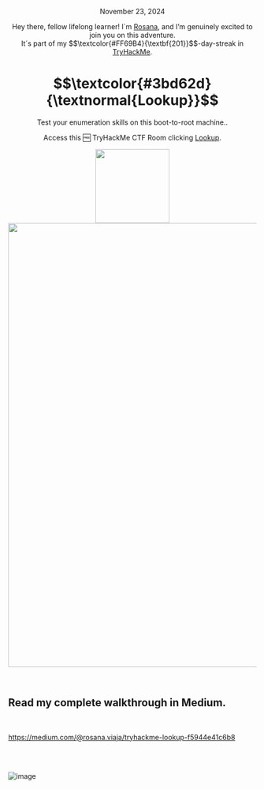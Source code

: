 <p align="center">November 23, 2024</p>
<p align="center">Hey there, fellow lifelong learner! I´m <a href="https://www.linkedin.com/in/rosanafssantos/">Rosana</a>, and I’m genuinely excited to join you on this adventure.<br>
It´s part of my $$\textcolor{#FF69B4}{\textbf{201}}$$-day-streak in  <a href="https://tryhackme.com/r/hacktivities">TryHackMe</a>.</p>

<h1 align="center">
  $$\textcolor{#3bd62d}{\textnormal{Lookup}}$$
</h1>
<p align="center">Test your enumeration skills on this boot-to-root machine..</p>
<p align="center">Access this 🆓 TryHackMe CTF Room clicking <a href="https://tryhackme.com/r/room/lookup">Lookup</a>.</p>
                                                              
<p align="center">
  <img height="150px" hspace="20" src="https://github.com/user-attachments/assets/2376cf84-25a4-43bb-92de-9968126ac191">
  <img width="900px" src="https://github.com/user-attachments/assets/17d98591-20c5-496e-a202-b95313ffcac6">
</p>

<br>

<h2>Read my complete walkthrough in Medium.</h2>
<br>

https://medium.com/@rosana.viaja/tryhackme-lookup-f5944e41c6b8


<br>
<br>

![image](https://github.com/user-attachments/assets/e406b6a7-c0bb-42c9-a77b-67375e01aad1)
